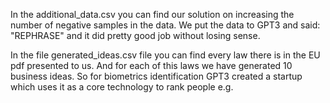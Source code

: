In the additional_data.csv you can find our solution on increasing the number of negative samples in the data. We put the data to GPT3 and said: "REPHRASE" and it did pretty good job without losing sense.

In the file generated_ideas.csv file you can find every law there is in the EU pdf presented to us. And for each of this laws we have generated 10 business ideas. So for biometrics identification GPT3 created a startup which uses it as a core technology to rank people e.g. 
